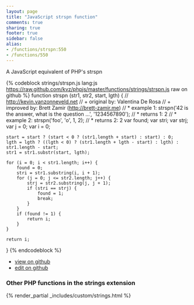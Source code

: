 ```yaml
---
layout: page
title: "JavaScript strspn function"
comments: true
sharing: true
footer: true
sidebar: false
alias:
- /functions/strspn:550
- /functions/550
---
```

<!-- Generated by Rakefile:build -->
A JavaScript equivalent of PHP's strspn

{% codeblock strings/strspn.js lang:js https://raw.github.com/kvz/phpjs/master/functions/strings/strspn.js raw on github %}
function strspn (str1, str2, start, lgth) {
    // http://kevin.vanzonneveld.net
    // +   original by: Valentina De Rosa
    // +   improved by: Brett Zamir (http://brett-zamir.me)
    // *     example 1: strspn('42 is the answer, what is the question ...', '1234567890');
    // *     returns 1: 2
    // *     example 2: strspn('foo', 'o', 1, 2);
    // *     returns 2: 2
    var found;
    var stri;
    var strj;
    var j = 0;
    var i = 0;

    start = start ? (start < 0 ? (str1.length + start) : start) : 0;
    lgth = lgth ? ((lgth < 0) ? (str1.length + lgth - start) : lgth) : str1.length - start;
    str1 = str1.substr(start, lgth);

    for (i = 0; i < str1.length; i++) {
        found = 0;
        stri = str1.substring(i, i + 1);
        for (j = 0; j <= str2.length; j++) {
            strj = str2.substring(j, j + 1);
            if (stri == strj) {
                found = 1;
                break;
            }
        }
        if (found != 1) {
            return i;
        }
    }

    return i;
}
{% endcodeblock %}

 - [view on github](https://github.com/kvz/phpjs/blob/master/functions/strings/strspn.js)
 - [edit on github](https://github.com/kvz/phpjs/edit/master/functions/strings/strspn.js)

### Other PHP functions in the strings extension
{% render_partial _includes/custom/strings.html %}

